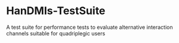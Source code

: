 # HanDMIs-TestSuite
A test suite for performance tests to evaluate alternative interaction channels suitable for quadriplegic users
